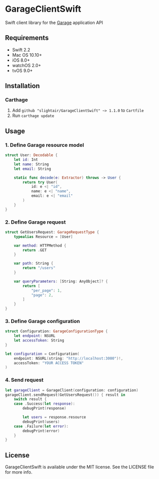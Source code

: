 # GarageClientSwift

Swift client library for the [Garage](https://github.com/cookpad/garage) application API

## Requirements

- Swift 2.2
- Mac OS 10.10+
- iOS 8.0+
- watchOS 2.0+
- tvOS 9.0+

## Installation

### Carthage

1. Add `github "slightair/GarageClientSwift" ~> 1.1.0` to `Cartfile`
1. Run `carthage update`

## Usage

### 1. Define Garage resource model

```swift
struct User: Decodable {
    let id: Int
    let name: String
    let email: String

    static func decode(e: Extractor) throws -> User {
        return try User(
            id: e <| "id",
            name: e <| "name",
            email: e <| "email"
        )
    }
}
```

### 2. Define Garage request

```swift
struct GetUsersRequest: GarageRequestType {
    typealias Resource = [User]

    var method: HTTPMethod {
        return .GET
    }

    var path: String {
        return "/users"
    }

    var queryParameters: [String: AnyObject]? {
        return [
            "per_page": 1,
            "page": 2,
        ]
    }
}
```

### 3. Define Garage configuration

```swift
struct Configuration: GarageConfigurationType {
    let endpoint: NSURL
    let accessToken: String
}

let configuration = Configuration(
    endpoint: NSURL(string: "http://localhost:3000")!,
    accessToken: "YOUR ACCESS TOKEN"
)
```

### 4. Send request

```swift
let garageClient = GarageClient(configuration: configuration)
garageClient.sendRequest(GetUsersRequest()) { result in
    switch result {
    case .Success(let response):
        debugPrint(response)

        let users = response.resource
        debugPrint(users)
    case .Failure(let error):
        debugPrint(error)
    }
}
```

## License

GarageClientSwift is available under the MIT license. See the LICENSE file for more info.

